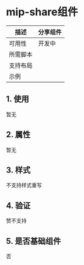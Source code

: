 # mip-share组件

描述|分享组件
----|----
可用性|开发中
所需脚本|
支持布局| 
示例| 

## 1. 使用

暂无

## 2. 属性

暂无

## 3. 样式

不支持样式重写

## 4. 验证

赞不支持

## 5. 是否基础组件

否

